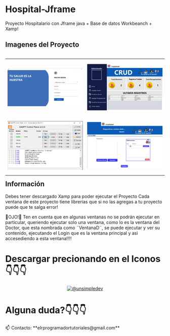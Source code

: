 # Hospital-Jframe
Proyecto Hospitalario con Jframe java + Base de datos Workbeanch + Xamp!
<h2>Imagenes del Proyecto</h2>

<table align="left">
  <tr border="none">
    <td width="40%" align="center">
      <p align="center">
        <img align="center" width=100% src="hospitalimagenes/Login Hospital github.jpg" alt="VIDEO" />
      </p>
    </td>
    <td width="40%" align="center">
      <p align="center">
        <img align="center" width=100% src="hospitalimagenes/Ventana Recepcionista.PNG" alt="VIDEO" />
      </p>
    </td>
  </tr>
  <tr border="none">
    <td width="40%" align="center">
      <p align="center">
        <img align="center" width=100% src="hospitalimagenes/xamp.PNG" alt="VIDEO" />
      </p>
    </td>
    <td width="40%" align="center">
      <p align="center">
        <img align="center" width=100% src="doctor.PNG" alt="VIDEO" />
      </p>
    </td>
  </tr>
</table>

<h2>Información</h2>
<p>Debes tener descargado Xamp para poder ejecutar el Proyecto
   Cada ventana de este proyecto tiene librerias que si no las
   agregas a tu proyecto puede que te salga error! 

   🚨OJO!🚨
   Ten en cuenta que en algunas ventanas no se podrán ejecutar
   en particular, queriendo ejecutar solo una ventana, como lo es
   la ventana del Doctor, que esta nombrada como ¨VentanaD¨, 
   se puede ejecutar y ver su contenido, ejecutando el Login que
   es la ventana principal y asi accesediendo a esta ventana!!!!</p>

 <h1>Descargar precionando en el Iconos👇👇👇</h1>  
  <td width="40%" align="center">
   <p align="center">
        <a href="https://sites.google.com/view/programacioncmv/jframe" target="blank"><img align="center" src="https://img.shields.io/website-up-down-green-red/http/monip.org.svg" alt="@unsimpledev"  /></a>
 </td>
<h1>Alguna duda?👇👇👇</h1> 
📫 Contacto: **elrprogramadortutoriales@gmail.com**

